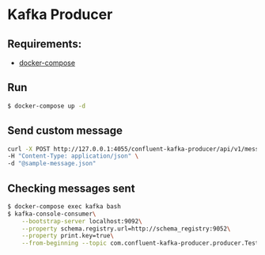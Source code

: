 # Kafka Producer

## Requirements:
  - [docker-compose](https://docs.docker.com/compose/install/)

## Run
```sh
$ docker-compose up -d
```
## Send custom message
```sh
curl -X POST http://127.0.0.1:4055/confluent-kafka-producer/api/v1/message \
-H "Content-Type: application/json" \
-d "@sample-message.json"
```

## Checking messages sent
```sh
$ docker-compose exec kafka bash
$ kafka-console-consumer\
    --bootstrap-server localhost:9092\
    --property schema.registry.url=http://schema_registry:9052\
    --property print.key=true\
    --from-beginning --topic com.confluent-kafka-producer.producer.TestMessage
```
